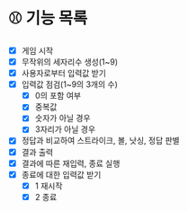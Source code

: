 # ⚾️ 기능 목록

- [x] 게임 시작
- [x] 무작위의 세자리수 생성(1~9)
- [x] 사용자로부터 입력값 받기
- [x] 입력값 점검(1~9의 3개의 수)
  - [x] 0의 포함 여부
  - [x] 중복값
  - [x] 숫자가 아닐 경우
  - [x] 3자리가 아닐 경우
- [x] 정답과 비교하여 스트라이크, 볼, 낫싱, 정답 판별
- [x] 결과 출력
- [x] 결과에 따른 재입력, 종료 실행
- [x] 종료에 대한 입력값 받기
  - [x] 1 재시작
  - [x] 2 종료
